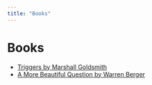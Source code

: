 ```yaml
---
title: "Books"
---
```


# Books

- [Triggers by Marshall Goldsmith](../books/Triggers.md)
- [A More Beautiful Question by Warren Berger](../books/A-More-Beautiful-Question.md)
